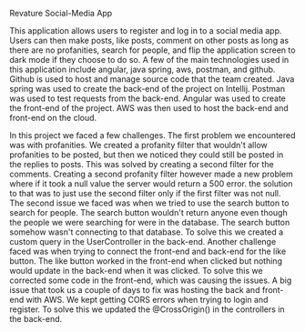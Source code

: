 Revature Social-Media App

This application allows users to register and log in to a social media app. Users can then make posts, like posts, comment on other posts as long as there are no
profanities, search for people, and flip the application screen to dark mode if they choose to do so. A few of the main technologies used in this application 
include angular, java spring, aws, postman, and github. Github is used to host and manage source code that the team created. Java spring was used to create the 
back-end of the project on Intellij. Postman was used to test requests from the back-end. Angular was used to create the front-end of the project. AWS was then 
used to host the back-end and front-end on the cloud. 

In this project we faced a few challenges. The first problem we encountered was with profanities. We created a profanity filter that wouldn't allow profanities to 
be posted, but then we noticed they could still be posted in the replies to posts. This was solved by creating a second filter for the comments. Creating a 
second profanity filter however made a new problem where if it took a null value the server would return a 500 error. the solution to that was to just use the second
filter only if the first filter was not null. The second issue we faced was when we tried to use the search button to search for people. The search button wouldn't
return anyone even though the people we were searching for were in the database. The search button somehow wasn't connecting to that database. To solve this we created
a custom query in the UserController in the back-end. Another challenge faced was when trying to connect the front-end and back-end for the like button. The like button
worked in the front-end when clicked but nothing would update in the back-end when it was clicked. To solve this we corrected some code in the front-end, which was 
causing the issues. A big issue that took us a couple of days to fix was hosting the back and front-end with AWS. We kept getting CORS errors when trying to login and 
register. To solve this we updated the @CrossOrigin() in the controllers in the back-end.
